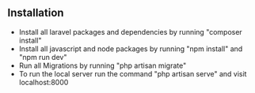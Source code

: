 ## Installation

- Install all laravel packages and dependencies by running "composer install"
- Install all javascript and node packages by running  "npm install" and "npm run dev"
- Run all Migrations by running "php artisan migrate"
- To run the local server run the command "php artisan serve" and visit localhost:8000
